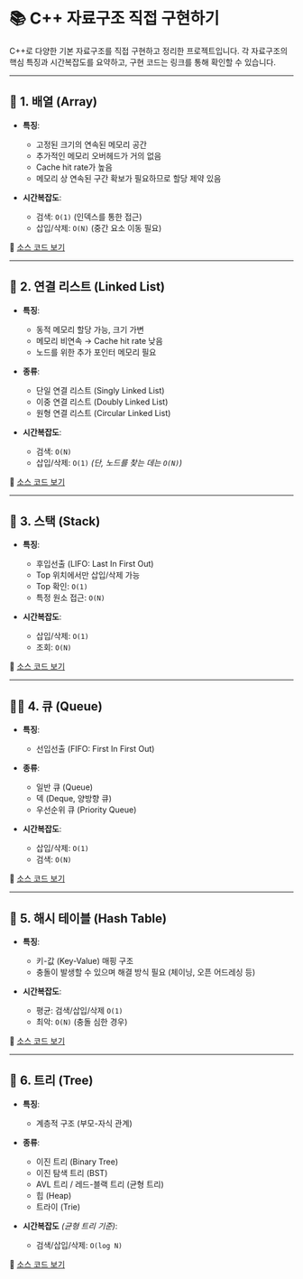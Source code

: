 # 📚 C++ 자료구조 직접 구현하기

C++로 다양한 기본 자료구조를 직접 구현하고 정리한 프로젝트입니다. 각 자료구조의 핵심 특징과 시간복잡도를 요약하고, 구현 코드는 링크를 통해 확인할 수 있습니다.

---

## 📌 1. 배열 (Array)

- **특징**:
  - 고정된 크기의 연속된 메모리 공간
  - 추가적인 메모리 오버헤드가 거의 없음
  - Cache hit rate가 높음
  - 메모리 상 연속된 구간 확보가 필요하므로 할당 제약 있음

- **시간복잡도**:
  - 검색: `O(1)` (인덱스를 통한 접근)
  - 삽입/삭제: `O(N)` (중간 요소 이동 필요)

🔗 [소스 코드 보기](https://github.com/kimkyungjae1112/DataStruct/blob/master/src/Array.h)

---

## 🔗 2. 연결 리스트 (Linked List)

- **특징**:
  - 동적 메모리 할당 가능, 크기 가변
  - 메모리 비연속 → Cache hit rate 낮음
  - 노드를 위한 추가 포인터 메모리 필요

- **종류**:
  - 단일 연결 리스트 (Singly Linked List)
  - 이중 연결 리스트 (Doubly Linked List)
  - 원형 연결 리스트 (Circular Linked List)

- **시간복잡도**:
  - 검색: `O(N)`
  - 삽입/삭제: `O(1)` *(단, 노드를 찾는 데는 `O(N)`)*
  
🔗 [소스 코드 보기](https://github.com/kimkyungjae1112/DataStruct/blob/master/src/List.h)

---

## 🥞 3. 스택 (Stack)

- **특징**:
  - 후입선출 (LIFO: Last In First Out)
  - Top 위치에서만 삽입/삭제 가능
  - Top 확인: `O(1)`  
  - 특정 원소 접근: `O(N)`

- **시간복잡도**:
  - 삽입/삭제: `O(1)`
  - 조회: `O(N)`

🔗 [소스 코드 보기](https://github.com/kimkyungjae1112/DataStruct/blob/master/src/Stack.h)

---

## 🚶‍♂️ 4. 큐 (Queue)

- **특징**:
  - 선입선출 (FIFO: First In First Out)

- **종류**:
  - 일반 큐 (Queue)
  - 덱 (Deque, 양방향 큐)
  - 우선순위 큐 (Priority Queue)

- **시간복잡도**:
  - 삽입/삭제: `O(1)`
  - 검색: `O(N)`

🔗 [소스 코드 보기](https://github.com/kimkyungjae1112/DataStruct/blob/master/src/Queue.h)

---

## 🔑 5. 해시 테이블 (Hash Table)

- **특징**:
  - 키-값 (Key-Value) 매핑 구조
  - 충돌이 발생할 수 있으며 해결 방식 필요 (체이닝, 오픈 어드레싱 등)

- **시간복잡도**:
  - 평균: 검색/삽입/삭제 `O(1)`
  - 최악: `O(N)` (충돌 심한 경우)

🔗 [소스 코드 보기](#)

---

## 🌳 6. 트리 (Tree)

- **특징**:
  - 계층적 구조 (부모-자식 관계)

- **종류**:
  - 이진 트리 (Binary Tree)
  - 이진 탐색 트리 (BST)
  - AVL 트리 / 레드-블랙 트리 (균형 트리)
  - 힙 (Heap)
  - 트라이 (Trie)

- **시간복잡도** *(균형 트리 기준)*:
  - 검색/삽입/삭제: `O(log N)`

🔗 [소스 코드 보기](https://github.com/kimkyungjae1112/DataStruct/blob/master/src/BinarySearchTree.h)
